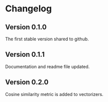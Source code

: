 # Changelog

## Version 0.1.0

The first stable version shared to github.

## Version 0.1.1

Documentation and readme file updated.

## Version 0.2.0

Cosine similarity metric is added to vectorizers.
